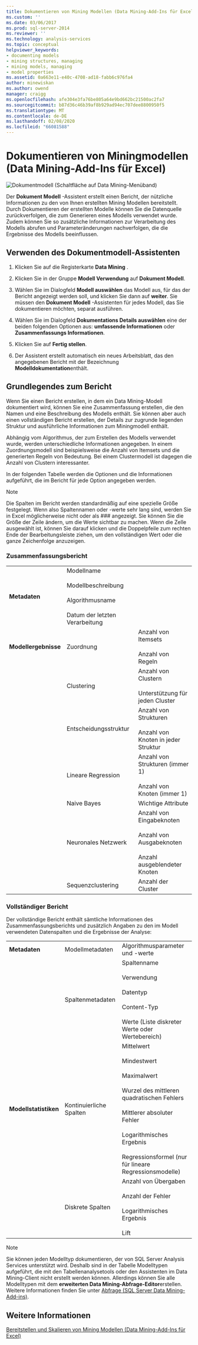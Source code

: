 ```yaml
---
title: Dokumentieren von Mining Modellen (Data Mining-Add-Ins für Excel) | Microsoft-Dokumentation
ms.custom: ''
ms.date: 03/06/2017
ms.prod: sql-server-2014
ms.reviewer: ''
ms.technology: analysis-services
ms.topic: conceptual
helpviewer_keywords:
- documenting models
- mining structures, managing
- mining models, managing
- model properties
ms.assetid: 0a663e11-e40c-4708-ad18-fabb6c976fa4
author: minewiskan
ms.author: owend
manager: craigg
ms.openlocfilehash: afe304e3fa76be805a64e9bd662bc21500ac2fa7
ms.sourcegitcommit: b87d36c46b39af8b929ad94ec707dee8800950f5
ms.translationtype: MT
ms.contentlocale: de-DE
ms.lasthandoff: 02/08/2020
ms.locfileid: "66081588"
---
```

# <a name="documenting-mining-models-data-mining-add-ins-for-excel"></a>Dokumentieren von Miningmodellen (Data Mining-Add-Ins für Excel)
  ![Dokumentmodell (Schaltfläche auf Data Mining-Menüband)](media/dmc-docmodel.gif "Dokumentmodell (Schaltfläche auf Data Mining-Menüband)")  
  
 Der **Dokument Modell** -Assistent erstellt einen Bericht, der nützliche Informationen zu den von Ihnen erstellten Mining Modellen bereitstellt. Durch Dokumentieren der erstellten Modelle können Sie die Datenquelle zurückverfolgen, die zum Generieren eines Modells verwendet wurde. Zudem können Sie so zusätzliche Informationen zur Verarbeitung des Modells abrufen und Parameteränderungen nachverfolgen, die die Ergebnisse des Modells beeinflussen.  
  
## <a name="using-the-document-model-wizard"></a>Verwenden des Dokumentmodell-Assistenten  
  
1.  Klicken Sie auf die Registerkarte **Data Mining** .  
  
2.  Klicken Sie in der Gruppe **Modell Verwendung** auf **Dokument Modell**.  
  
3.  Wählen Sie im Dialogfeld **Modell auswählen** das Modell aus, für das der Bericht angezeigt werden soll, und klicken Sie dann auf **weiter**. Sie müssen den **Dokument Modell** -Assistenten für jedes Modell, das Sie dokumentieren möchten, separat ausführen.  
  
4.  Wählen Sie im Dialogfeld **Dokumentations Details auswählen** eine der beiden folgenden Optionen aus: **umfassende Informationen** oder **Zusammenfassungs Informationen**.  
  
5.  Klicken Sie auf **Fertig stellen**.  
  
6.  Der Assistent erstellt automatisch ein neues Arbeitsblatt, das den angegebenen Bericht mit der Bezeichnung **Modelldokumentation**enthält.  
  
## <a name="understanding-the-report"></a>Grundlegendes zum Bericht  
 Wenn Sie einen Bericht erstellen, in dem ein Data Mining-Modell dokumentiert wird, können Sie eine Zusammenfassung erstellen, die den Namen und eine Beschreibung des Modells enthält. Sie können aber auch einen vollständigen Bericht erstellen, der Details zur zugrunde liegenden Struktur und ausführliche Informationen zum Miningmodell enthält.  
  
 Abhängig vom Algorithmus, der zum Erstellen des Modells verwendet wurde, werden unterschiedliche Informationen angegeben. In einem Zuordnungsmodell sind beispielsweise die Anzahl von Itemsets und die generierten Regeln von Bedeutung. Bei einem Clustermodell ist dagegen die Anzahl von Clustern interessanter.  
  
 In der folgenden Tabelle werden die Optionen und die Informationen aufgeführt, die im Bericht für jede Option angegeben werden.  
  
> [!NOTE]  
>  Die Spalten im Bericht werden standardmäßig auf eine spezielle Größe festgelegt. Wenn also Spaltennamen oder -werte sehr lang sind, werden Sie in Excel möglicherweise nicht oder als ### angezeigt. Sie können Sie die Größe der Zeile ändern, um die Werte sichtbar zu machen. Wenn die Zelle ausgewählt ist, können Sie darauf klicken und die Doppelpfeile zum rechten Ende der Bearbeitungsleiste ziehen, um den vollständigen Wert oder die ganze Zeichenfolge anzuzeigen.  
  
### <a name="summary-report"></a>Zusammenfassungsbericht  
  
||||  
|-|-|-|  
|**Metadaten**|Modellname<br /><br /> Modellbeschreibung<br /><br /> Algorithmusname<br /><br /> Datum der letzten Verarbeitung||  
|**Modellergebnisse**|Zuordnung|Anzahl von Itemsets<br /><br /> Anzahl von Regeln|  
||Clustering|Anzahl von Clustern<br /><br /> Unterstützung für jeden Cluster|  
||Entscheidungsstruktur|Anzahl von Strukturen<br /><br /> Anzahl von Knoten in jeder Struktur|  
||Lineare Regression|Anzahl von Strukturen (immer 1)<br /><br /> Anzahl von Knoten (immer 1)|  
||Naive Bayes|Wichtige Attribute|  
||Neuronales Netzwerk|Anzahl von Eingabeknoten<br /><br /> Anzahl von Ausgabeknoten<br /><br /> Anzahl ausgeblendeter Knoten|  
||Sequenzclustering|Anzahl der Cluster|  
  
### <a name="complete-report"></a>Vollständiger Bericht  
 Der vollständige Bericht enthält sämtliche Informationen des Zusammenfassungsberichts und zusätzlich Angaben zu den im Modell verwendeten Datenspalten und die Ergebnisse der Analyse:  
  
||||  
|-|-|-|  
|**Metadaten**|Modellmetadaten|Algorithmusparameter und -werte|  
||Spaltenmetadaten|Spaltenname<br /><br /> Verwendung<br /><br /> Datentyp<br /><br /> Content-Typ<br /><br /> Werte (Liste diskreter Werte oder Wertebereich)|  
|**Modellstatistiken**|Kontinuierliche Spalten|Mittelwert<br /><br /> Mindestwert<br /><br /> Maximalwert<br /><br /> Wurzel des mittleren quadratischen Fehlers<br /><br /> Mittlerer absoluter Fehler<br /><br /> Logarithmisches Ergebnis<br /><br /> Regressionsformel (nur für lineare Regressionsmodelle)|  
||Diskrete Spalten|Anzahl von Übergaben<br /><br /> Anzahl der Fehler<br /><br /> Logarithmisches Ergebnis<br /><br /> Lift|  
  
> [!NOTE]  
>  Sie können jeden Modelltyp dokumentieren, der von SQL Server Analysis Services unterstützt wird. Deshalb sind in der Tabelle Modelltypen aufgeführt, die mit den Tabellenanalysetools oder den Assistenten im Data Mining-Client nicht erstellt werden können. Allerdings können Sie alle Modelltypen mit dem **erweiterten Data Mining-Abfrage-Editor**erstellen. Weitere Informationen finden Sie unter [Abfrage &#40;SQL Server Data Mining-Add-ins&#41;](query-sql-server-data-mining-add-ins.md).  
  
## <a name="see-also"></a>Weitere Informationen  
 [Bereitstellen und Skalieren von Mining Modellen &#40;Data Mining-Add-Ins für Excel&#41;](deploying-and-scaling-mining-models-data-mining-add-ins-for-excel.md)  
  
  
